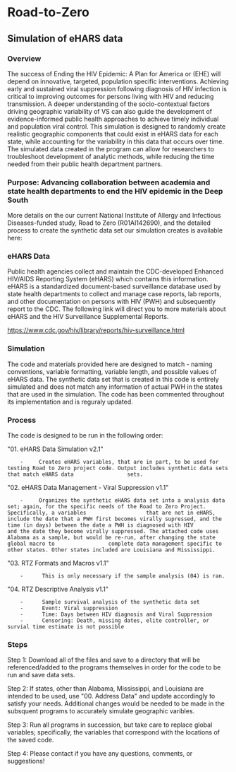 # Road-to-Zero
## Simulation of eHARS data

### Overview
The success of Ending the HIV Epidemic: A Plan for America or (EHE) will depend on innovative, targeted, population specific interventions. Achieving early and sustained viral suppression following diagnosis of HIV infection is critical to improving outcomes for persons living with HIV and reducing transmission.  A deeper understanding of the socio-contextual factors driving geographic variability of VS can also guide the development of evidence-informed public health approaches to achieve timely individual and population viral control. This simulation is designed to randomly create realistic geographic components that could exist in eHARS data for each state, while accounting for the variability in this data that occurs over time. The simulated data created in the program can allow for researchers to troubleshoot development of analytic methods, while reducing the time needed from their public health department partners.

### Purpose: Advancing collaboration between academia and state health departments to end the HIV epidemic in the Deep South
More details on the our current National Institute of Allergy and Infectious Diseases-funded study, Road to Zero (R01AI142690), and the detailed process to create the synthetic data set our simulation creates is available here:



### eHARS Data
Public health agencies collect and maintain the CDC-developed Enhanced HIV/AIDS Reporting System (eHARS) which contains this information. eHARS is a standardized document-based surveillance database used by state health departments to collect and manage case reports, lab reports, and other documentation on persons with HIV (PWH) and subsequently report to the CDC. The following link will direct you to more materials about eHARS and the HIV Surveillance Supplemental Reports.

https://www.cdc.gov/hiv/library/reports/hiv-surveillance.html



### Simulation
The code and materials provided here are designed to match - naming conventions, variable formatting, variable length, and possible values of eHARS data. The synthetic data set that is created in this code is entirely simulated and does not match any information of actual PWH in the states that are used in the simulation. The code has been commented throughout its implementation and is reguraly updated. 


### Process
The code is designed to be run in the following order:

"01.     eHARS Data Simulation v2.1"

        -     Creates eHARS variables, that are in part, to be used for testing Road to Zero project code. Output includes synthetic data sets that match eHARS data                 sets.
"02.     eHARS Data Management - Viral Suppression v1.1"

        -     Organizes the synthetic eHARS data set into a analysis data set; again, for the specific needs of the Road to Zero Project. Specifically, a variables                   that are not in eHARS, include the date that a PWH first becomes virally supressed, and the time (in days) between the date a PWH is diagnosed with HIV                 and the date they become virally suppressed. The attached code uses Alabama as a sample, but would be re-run, after changing the state global macro to                 complete data management specific to other states. Other states included are Louisiana and Mississippi.
"03.     RTZ Formats and Macros v1.1"

        -      This is only necessary if the sample analysis (04) is ran.
"04.     RTZ Descriptive Analysis v1.1"

        -      Sample survival analysis of the synthetic data set
        -      Event: Viral suppression
        -      Time: Days between HIV diagnosis and Viral Suppression
        -      Censoring: Death, missing dates, elite controller, or survial time estimate is not possible

### Steps

Step 1: Download all of the files and save to a directory that will be referenced/added to the programs themselves in order for the code to be run and save data sets.

Step 2: If states, other than Alabama, Mississippi, and Louisiana are intended to be used, use "00.    Address Data" and update accordingly to satisfy your needs.             Additional changes would be needed to be made in the subsquent programs to accurately simulate geographic varibles. 

Step 3: Run all programs in succession, but take care to replace global variables; specifically, the variables that correspond with the locations of the saved code.

Step 4: Please contact if you have any questions, comments, or suggestions!




